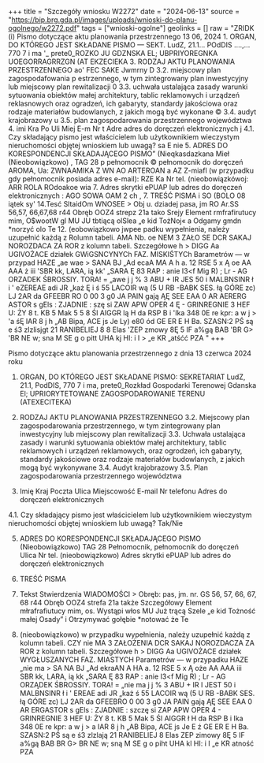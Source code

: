 +++
title = "Szczegóły wniosku W2272"
date = "2024-06-13"
source = "https://bip.brg.gda.pl/images/uploads/wnioski-do-planu-ogolnego/w2272.pdf"
tags = ["wnioski-ogolne"]
geolinks = []
raw = "ZRIDK (i) Pismo dotyczące aktu planowania przestrzennego 13 06, 2024 1. ORGAN, DO KTÓREGO JEST SKŁADANE PISMO — SEKT. LudZ, 21.1... POdDIS ....,... 770 7 i ma '_ prete0_ROZKO JU GDZNSKA EL; UBPRIYOREGNKA UOEGORRAGRRZGN (AT EKZECIEKA 3. RODZAJ AKTU PLANOWANIA PRZESTRZENNEGO  ao' FEC SAKE  Jwmrny D 3.2. miejscowy plan zagospodafowania p estrzennego, w tym zintegrowany plan inwestycyjny lub miejscowy plan rewitalizacji 0 3.3. uchwała ustalająca zasady  warunki sytuowania obiektów małej architektury, tablic reklamowych i urządzeń reklasnowych oraz ogradzeń, ich gabaryty, standardy jakościowa oraz rodzaje materiałów budowlanych, z jakich mogą być wykonane © 3.4. audyt krajobrazowy u 3.5. plan zagospodarowania przestrzennego województwa 4. imi Kra Po Uli Miej E-m Nr t Adre adres do doręczeń elektronicznych j 4.1. Czy składający pismo jest właścicielem lub użytkownikiem wieczystym nieruchomości objętej wnioskiem lub uwagą? sa E nie 5. ADRES DO KORESPONDENCJI SKŁADAJĄCEGO PISMO” (Nieqkasdazkana Mieł (Nieobowiązkowo) , TAG 28 p pełnomocnik © pełnomocnik do doręczeń AROMA, Ua: ZWNAAMIKA Z WN AO ARTEROAN a AZ Z-miafl (w przypadku gdy pełnomocnik posiada adres e-mail): RZE Ka Nr tel. (nieobowiązkówoj: ARR ROLA ROdoakoe wia 7.  Adres skrytki ePUAP lub adres do doręczeń elektronicznych : AGO SOWA OAM 2 ch , 7. TREŚĆ PISMA i SO (BOLO 08 iątek sy' 14.Tesć SltaidOm WNOSEE > Obj u. dziadej pasa, jm RO Ar.SS 56,57, 66,67,68 r44 Obręb OOZ4 strepz 21a tako Srejy Element rmfrafirutucy mim, O$wootW gl MU JU tbtiącą olSlea „e kid TożNoj« a Odgamy gmdn *norzyć olo Te 12. (eobowiązkowo jwpee padku wypełnienia, należy uzupełnić każdą z Rolumn tabeli. AMA Nb. oe NEM  3 ZAŁO SE DCR SAKAJ NOROZDACA ZA ROR z kolumn tabeli. Szczegółowe h > DIGG Aa UGIVOŻACE działek GWiGSNCYNYCh FAZ. MISKIŚTYCh Barametrów — w przypad HAZE  „ae wae > SANA BJ „Ad ecaA MA A h a. 12 RSE 5 x Ą oe AA AAA ż iii 'SBR kk, LARA, ią kk' „SARA Ę 83 RAP : anie I3<f Mig R) ; Lr - AG ORZADEK ŚBROSSIY. TORA! = „awe j j % 3 ABU + IR JES 50 i MALBNSINR ł i ' eZEREAE adi  JR „każ Ę i ś 55 LACOIR wą (5 U RB -BABK SES. łą GÓRE zc) LJ 2AR da GFEEBR RO 0 00 3 g0  JA PAIN gają ĄĘ SEE EAA 0 AR AERERG ASTOR s gEls : ZJADNIE : szę si ZAW APW OPER 4 Ę - GRINREGNIE 3 HEF U: ŻY 8 t. KB 5 Mak 5 5 8  Śl AIGGR lą H da RSP B i 'Ika  348 0E re kpr: a w j > 'a śĘ IAR 8 j h „AB Bipa, ACE js Je Ly) e80 ód GE ER E  H Ba. SZASN:2 PŚ są e ś3 zlzlisjgt  21  RANIBELIEJ  8 8 Elas  'ZEP zmowy 8Ę 5 IF a%gą BAB 'BR G> 'BR NE w; sna M SE g o pitt UHA kj HI: i I > „e KR „atśćć PZA "
+++

Pismo dotyczące aktu planowania przestrzennego z dnia 13 czerwca 2024 roku

1. ORGAN, DO KTÓREGO JEST SKŁADANE PISMO: SEKRETARIAT LudZ, 21.1, PodDIS, 770 7 i ma,
prete0_Rozkład Gospodarki Terenowej Gdanska
El; UPRIORYTETOWANE ZAGOSPODAROWANIE TERENU (ATEXECITEKA)

3. RODZAJ AKTU PLANOWANIA PRZESTRZENNEGO
3.2. Miejscowy plan zagospodarowania przestrzennego, w tym zintegrowany plan inwestycyjny lub miejscowy plan rewitalizacji
3.3. Uchwała ustalająca zasady i warunki sytuowania obiektów małej architektury, tablic reklamowych i urządzeń reklamowych, oraz ogrodzeń, ich gabaryty, standardy jakościowe oraz rodzaje materiałów budowlanych, z jakich mogą być wykonywane
3.4. Audyt krajobrazowy
3.5. Plan zagospodarowania przestrzennego województwa

4. Imię
Kraj
Poczta
Ulica
Miejscowość
E-mail
Nr telefonu
Adres do doręczeń elektronicznych

4.1. Czy składający pismo jest właścicielem lub użytkownikiem wieczystym nieruchomości objętej wnioskiem lub uwagą?
Tak/Nie

5. ADRES DO KORESPONDENCJI SKŁADAJĄCEGO PISMO
(Nieobowiązkowo) TAG 28
Pełnomocnik, pełnomocnik do doręczeń
Ulica
Nr tel. (nieobowiązkowo)
Adres skrytki ePUAP lub adres do doręczeń elektronicznych

7. TREŚĆ PISMA
14. Tekst Stwierdzenia WIADOMOŚCI > Obręb: pas, jm. nr. GS 56, 57, 66, 67, 68 r44 Obręb OOZ4 strefa 21a
także Szczegółowy Element młrafrafiutucy mim, os. Wystąpi włos MU
Już trącą Szele „e kid Tożność małej Osady” i Otrzymywać gołębie *notować że Te
12. (nieobowiązkowo) w przypadku wypełnienia, należy uzupełnić każdą z kolumn tabeli.
CZY nie MA  3
ZAŁOŻENIA DCR SAKAJ NOROZDACZA ZA ROR z kolumn tabeli. Szczegółowe
h > DIGG Aa UGIVOŻACE działek WYGŁUSZANYCH FAZ. MIASTYCH Parametrów — w przypadku
HAZE
„nie ma > SA NA BJ „Ad ekraAN A HA
a. 12 RSE 5 x Ą oże AA AAA
iii SBR kk, LARA, ią kk „SARA Ę 83 RAP :
anie I3<f Mig R) ; Lr - AG ORZĄDEK ŚBROSSIY.
TORA! = „nie ma j j % 3 ABU + IR
I JEST 50 i MALBNSINR ł i ' EREAE adi  JR „każ
ś 55 LACOIR wą (5 U RB -BABK SES. łą GÓRE zc)
LJ 2AR da GFEEBRO 0 00
3 g0 JA PAIN gają ĄĘ SEE EAA 0 AR ERGASTOR
s gEls : ZJADNIE : szczę si ZAP APW OPER
4 - GRINREGNIE 3 HEF U: ŻY 8 t. KB 5 Mak
5 Śl AIGGR ł H da RSP
B i Ika  348 0E re kpr: a
w j > a  IAR 8 j h „AB Bipa, ACE js Je
E ź GE ER E  H Ba. SZASN:2 PŚ są e
ś3 zlzlają  21 RANIBELIEJ
8 Elas  ZEP zimowy 8Ę 5 IF a%gą BAB BR G> BR
NE w; sną M SE g
o piht UHA kl HI: i  I „e KR
atność PZA


